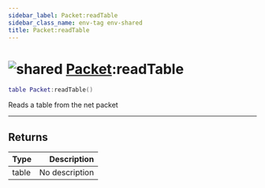 ```yaml
---
sidebar_label: Packet:readTable
sidebar_class_name: env-tag env-shared
title: Packet:readTable
---
```


# <img src='/img/wiki/shared.png' alt='shared' data-tag='env-tag' /> [Packet](../packet/README.md):readTable

```lua
table Packet:readTable()
```

Reads a table from the net packet<br/>

-----------------
## Returns

| Type   | Description |
| ------ | ----------: |
| table | No description |
